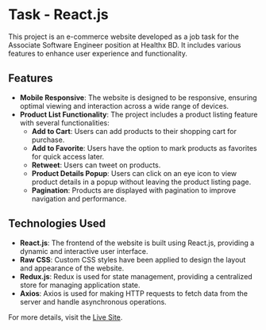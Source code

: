 # Task - React.js

This project is an e-commerce website developed as a job task for the Associate Software Engineer position at Healthx BD. It includes various features to enhance user experience and functionality.

## Features

- **Mobile Responsive**: The website is designed to be responsive, ensuring optimal viewing and interaction across a wide range of devices.
- **Product List Functionality**: The project includes a product listing feature with several functionalities:
  - **Add to Cart**: Users can add products to their shopping cart for purchase.
  - **Add to Favorite**: Users have the option to mark products as favorites for quick access later.
  - **Retweet**: Users can tweet on products.
  - **Product Details Popup**: Users can click on an eye icon to view product details in a popup without leaving the product listing page.
   - **Pagination**: Products are displayed with pagination to improve navigation and performance.

## Technologies Used

- **React.js**: The frontend of the website is built using React.js, providing a dynamic and interactive user interface.
- **Raw CSS**: Custom CSS styles have been applied to design the layout and appearance of the website.
- **Redux.js**: Redux is used for state management, providing a centralized store for managing application state.
- **Axios**: Axios is used for making HTTP requests to fetch data from the server and handle asynchronous operations.

For more details, visit the [Live Site](https://healthxtask.netlify.app/).
